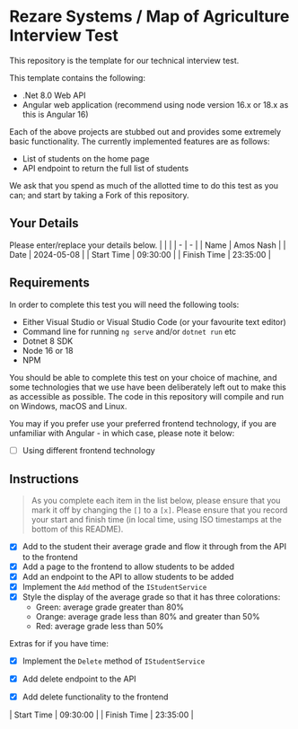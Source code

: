 # Rezare Systems / Map of Agriculture Interview Test

This repository is the template for our technical interview test.

This template contains the following:

- .Net 8.0 Web API
- Angular web application (recommend using node version 16.x or 18.x as this is Angular 16)

Each of the above projects are stubbed out and provides some extremely basic functionality.
The currently implemented features are as follows:

- List of students on the home page
- API endpoint to return the full list of students

We ask that you spend as much of the allotted time to do this test as you can; and start by taking a Fork of this repository.

## Your Details

Please enter/replace your details below.
| | |
| - | - |
| Name | Amos Nash |
| Date | 2024-05-08 |
| Start Time | 09:30:00 |
| Finish Time | 23:35:00 |

## Requirements

In order to complete this test you will need the following tools:

- Either Visual Studio or Visual Studio Code (or your favourite text editor)
- Command line for running `ng serve` and/or `dotnet run` etc
- Dotnet 8 SDK
- Node 16 or 18
- NPM

You should be able to complete this test on your choice of machine, and some technologies that we use have been deliberately left out to make this as accessible as possible.
The code in this repository will compile and run on Windows, macOS and Linux.

You may if you prefer use your preferred frontend technology, if you are unfamiliar with Angular - in which case, please note it below:
- [ ] Using different frontend technology

## Instructions

> As you complete each item in the list below, please ensure that you mark it off by changing the `[]` to a `[x]`.
> Please ensure that you record your start and finish time (in local time, using ISO timestamps at the bottom of this README).

- [x] Add to the student their average grade and flow it through from the API to the frontend
- [x] Add a page to the frontend to allow students to be added
- [x] Add an endpoint to the API to allow students to be added
- [x] Implement the `Add` method of the `IStudentService`
- [x] Style the display of the average grade so that it has three colorations:
  - Green: average grade greater than 80%
  - Orange: average grade less than 80% and greater than 50%
  - Red: average grade less than 50%

Extras for if you have time:

- [x] Implement the `Delete` method of `IStudentService`
- [x] Add delete endpoint to the API
- [x] Add delete functionality to the frontend


| Start Time | 09:30:00 |
| Finish Time | 23:35:00 |